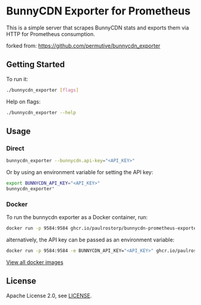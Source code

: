 # BunnyCDN Exporter for Prometheus

This is a simple server that scrapes BunnyCDN stats and exports them via HTTP for
Prometheus consumption.

forked from: https://github.com/permutive/bunnycdn_exporter
## Getting Started

To run it:

```bash
./bunnycdn_exporter [flags]
```

Help on flags:

```bash
./bunnycdn_exporter --help
```

## Usage

### Direct

```bash
bunnycdn_exporter --bunnycdn.api-key="<API_KEY>"
```

Or by using an environment variable for setting the API key:

```bash
export BUNNYCDN_API_KEY="<API_KEY>"
bunnycdn_exporter"
```

### Docker

To run the bunnycdn exporter as a Docker container, run:

```bash
docker run -p 9584:9584 ghcr.io/paulrostorp/bunnycdn-prometheus-exporter --bunnycdn.api-key="<API_KEY>"
```

alternatively, the API key can be passed as an environment variable:
```bash
docker run -p 9584:9584 -e BUNNYCDN_API_KEY="<API_KEY>" ghcr.io/paulrostorp/bunnycdn-prometheus-exporter
```

[View all docker images](https://github.com/paulrostorp/bunnycdn-prometheus-exporter/pkgs/container/bunnycdn-prometheus-exporter)

## License

Apache License 2.0, see [LICENSE](https://github.com/prometheus/bunnycdn_exporter/blob/master/LICENSE).
